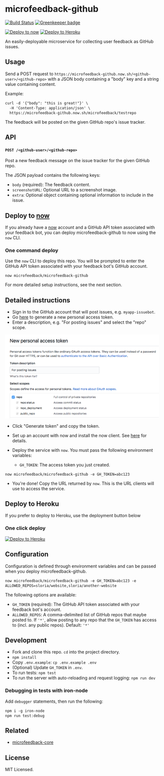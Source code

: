 # microfeedback-github

[![Build Status](https://travis-ci.org/microfeedback/microfeedback-github.svg?branch=master)](https://travis-ci.org/microfeedback/microfeedback-github)
[![Greenkeeper badge](https://badges.greenkeeper.io/microfeedback/microfeedback-github.svg)](https://greenkeeper.io/)

[![Deploy to now](https://deploy.now.sh/static/button.svg)](https://deploy.now.sh/?repo=https://github.com/microfeedback/microfeedback-github&&env=GH_TOKEN)
[![Deploy to Heroku](https://www.herokucdn.com/deploy/button.svg)](https://heroku.com/deploy)

An easily-deployable microservice for collecting user feedback as GitHub issues.

## Usage

Send a POST request to `https://microfeedback-github.now.sh/<github-user>/<github-repo>`
with a JSON body containing a "body" key and a string value containing
content.

Example:

```
curl -d '{"body": "this is great!"}' \
  -H 'Content-Type: application/json' \
  https://microfeedback-github.now.sh/microfeedback/testrepo
```

The feedback will be posted on the given GitHub repo's issue tracker.


## API

#### `POST /<github-user>/<github-repo>`

Post a new feedback message on the issue tracker for the given GitHub
repo.

The JSON payload contains the following keys:

- `body` (required): The feedback content.
- `screenshotURL`: Optional URL to a screenshot image.
- `extra`: Optional object containing optional information to include in the issue.

## Deploy to [now](https://zeit.co/now)

If you already have a [now](https://zeit.co/now) account and a GitHub
API token associated with your feedback bot, you can deploy
microfeedback-github to now using the `now` CLI.

### One command deploy

Use the `now` CLI to deploy this repo. You will be prompted to enter the GitHub API token associated
with your feedback bot's GitHub account.

```
now microfeedback/microfeedback-github
```

For more detailed setup instructions, see the next section.

## Detailed instructions

- Sign in to the GitHub account that will post issues, e.g. `myapp-issuebot`.
- Go [here](https://github.com/settings/tokens/new) to generate a new personal access token.
- Enter a description, e.g. "For posting issues" and select the "repo" scope.

![](media/personal-access-token.png)

- Click "Generate token" and copy the token.

- Set up an account with now and install the now client. See [here](https://zeit.co/now) for details.
- Deploy the service with `now`. You must pass the following environment variables:
  - `GH_TOKEN`: The access token you just created.

```
now microfeedback/microfeedback-github -e GH_TOKEN=abc123
```

- You're done! Copy the URL returned by `now`. This is the URL clients will use to access the service.

## Deploy to Heroku

If you prefer to deploy to Heroku, use the deployment button below

### One click deploy

[![Deploy to Heroku](https://www.herokucdn.com/deploy/button.svg)](https://heroku.com/deploy)


## Configuration

Configuration is defined through environment variables and can be passed
when you deploy microfeedback-github.

```
now microfeedback/microfeedback-github -e GH_TOKEN=abc123 -e ALLOWED_REPOS=sloria/website,sloria/another-website
```

The following options are available:

- `GH_TOKEN` (required): The GitHub API token associated with your
                         feedback bot's account.
- `ALLOWED_REPOS`: A comma-delimited list of GitHub repos that maybe
                    posted to. If `'*'`, allow posting to any repo
                    that the `GH_TOKEN` has access to (incl. any
                    public repos). Default: `'*'`

## Development

* Fork and clone this repo. `cd` into the project directory.
* `npm install`
* Copy `.env.example`: `cp .env.example .env`
* (Optional) Update `GH_TOKEN` in `.env`.
* To run tests: `npm test`
* To run the server with auto-reloading and request logging: `npm run dev`

### Debugging in tests with iron-node

Add `debugger` statements, then run the following:

```
npm i -g iron-node
npm run test:debug
```

## Related

- [microfeedback-core](https://github.com/microfeedback/microfeedback-core)

## License

MIT Licensed.
